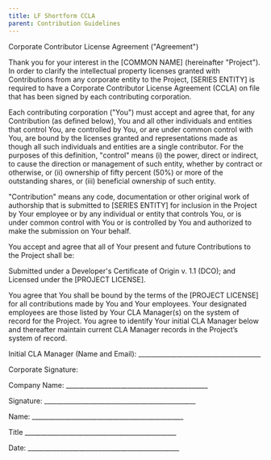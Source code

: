 ```yaml
---
title: LF Shortform CCLA
parent: Contribution Guidelines
---
```

Corporate Contributor License Agreement ("Agreement")

Thank you for your interest in the [COMMON NAME] (hereinafter "Project"). In order to clarify the intellectual
property licenses granted with Contributions from any corporate entity to the Project, [SERIES ENTITY] is required
to have a Corporate Contributor License Agreement (CCLA) on file that has been signed by each contributing
corporation.

Each contributing corporation ("You") must accept and agree that, for any Contribution (as defined below), You and all 
other individuals and entities that control You, are controlled by You, or are under common control with You, are bound 
by the licenses granted and representations made as though all such individuals and entities are a single contributor. 
For the purposes of this definition, "control" means (i) the power, direct or indirect, to cause the direction or
management of such entity, whether by contract or otherwise, or (ii) ownership of fifty percent (50%) or more of the 
outstanding shares, or (iii) beneficial ownership of such entity.

"Contribution" means any code, documentation or other original work of authorship that is submitted to 
[SERIES ENTITY] for inclusion in the Project by Your employee or by any individual or entity that controls 
You, or is under common control with You or is controlled by You and authorized to make the submission on
Your behalf.

You accept and agree that all of Your present and future Contributions to the Project shall be:

Submitted under a Developer's Certificate of Origin v. 1.1 (DCO); and Licensed under the [PROJECT LICENSE].

You agree that You shall be bound by the terms of the [PROJECT LICENSE]
for all contributions made by You and Your employees. Your designated
employees are those listed by Your CLA Manager(s) on the system of record
for the Project. You agree to identify Your initial CLA Manager below and
thereafter maintain current CLA Manager records in the Project’s system of record.


Initial CLA Manager (Name and Email): ______________________________________


Corporate Signature:


Company Name: ____________________________________________


Signature: _______________________________________________


Name: _______________________________________________


Title _______________________________________________


Date: _______________________________________________
